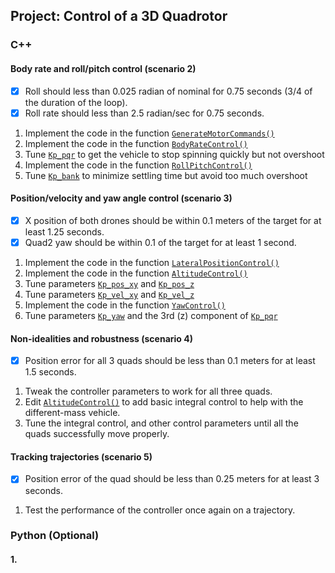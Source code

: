 ## Project: Control of a 3D Quadrotor


### C++

#### Body rate and roll/pitch control (scenario 2)
- [X] Roll should less than 0.025 radian of nominal for 0.75 seconds (3/4 of the duration of the loop).
- [X] Roll rate should less than 2.5 radian/sec for 0.75 seconds.
1. Implement the code in the function [`GenerateMotorCommands()`](https://github.com/thhuang/NOTES-FCND/blob/master/Course03/Controls-Project/C%2B%2B/src/QuadControl.cpp#L58-L104)
2. Implement the code in the function [`BodyRateControl()`](https://github.com/thhuang/NOTES-FCND/blob/master/Course03/Controls-Project/C%2B%2B/src/QuadControl.cpp#L106-L130)
3. Tune [`Kp_pqr`](https://github.com/thhuang/NOTES-FCND/blob/0536cd91a4065d48bc62a7f67e4b9b8d254b686e/Course03/Controls-Project/C%2B%2B/config/QuadControlParams.txt#L35) to get the vehicle to stop spinning quickly but not overshoot
4. Implement the code in the function [`RollPitchControl()`](https://github.com/thhuang/NOTES-FCND/blob/master/Course03/Controls-Project/C%2B%2B/src/QuadControl.cpp#L133-L174)
5. Tune [`Kp_bank`](https://github.com/thhuang/NOTES-FCND/blob/0536cd91a4065d48bc62a7f67e4b9b8d254b686e/Course03/Controls-Project/C%2B%2B/config/QuadControlParams.txt#L31) to minimize settling time but avoid too much overshoot


#### Position/velocity and yaw angle control (scenario 3) 
- [X] X position of both drones should be within 0.1 meters of the target for at least 1.25 seconds.
- [X] Quad2 yaw should be within 0.1 of the target for at least 1 second.
1. Implement the code in the function [`LateralPositionControl()`](https://github.com/thhuang/NOTES-FCND/blob/master/Course03/Controls-Project/C%2B%2B/src/QuadControl.cpp#L220-L257)
2. Implement the code in the function [`AltitudeControl()`](https://github.com/thhuang/NOTES-FCND/blob/master/Course03/Controls-Project/C%2B%2B/src/QuadControl.cpp#L176-L217)
3. Tune parameters [`Kp_pos_xy`](https://github.com/thhuang/NOTES-FCND/blob/0536cd91a4065d48bc62a7f67e4b9b8d254b686e/Course03/Controls-Project/C%2B%2B/config/QuadControlParams.txt#L22) and [`Kp_pos_z`](https://github.com/thhuang/NOTES-FCND/blob/0536cd91a4065d48bc62a7f67e4b9b8d254b686e/Course03/Controls-Project/C%2B%2B/config/QuadControlParams.txt#L23)
4. Tune parameters [`Kp_vel_xy`](https://github.com/thhuang/NOTES-FCND/blob/0536cd91a4065d48bc62a7f67e4b9b8d254b686e/Course03/Controls-Project/C%2B%2B/config/QuadControlParams.txt#L27) and [`Kp_vel_z`](https://github.com/thhuang/NOTES-FCND/blob/0536cd91a4065d48bc62a7f67e4b9b8d254b686e/Course03/Controls-Project/C%2B%2B/config/QuadControlParams.txt#L28)
5. Implement the code in the function [`YawControl()`](https://github.com/thhuang/NOTES-FCND/blob/master/Course03/Controls-Project/C%2B%2B/src/QuadControl.cpp#L260-L279)
6. Tune parameters [`Kp_yaw`](https://github.com/thhuang/NOTES-FCND/blob/0536cd91a4065d48bc62a7f67e4b9b8d254b686e/Course03/Controls-Project/C%2B%2B/config/QuadControlParams.txt#L32) and the 3rd (z) component of [`Kp_pqr`](https://github.com/thhuang/NOTES-FCND/blob/0536cd91a4065d48bc62a7f67e4b9b8d254b686e/Course03/Controls-Project/C%2B%2B/config/QuadControlParams.txt#L35)


#### Non-idealities and robustness (scenario 4)
- [X] Position error for all 3 quads should be less than 0.1 meters for at least 1.5 seconds.
1. Tweak the controller parameters to work for all three quads.
2. Edit [`AltitudeControl()`](https://github.com/thhuang/NOTES-FCND/blob/master/Course03/Controls-Project/C%2B%2B/src/QuadControl.cpp#L176-L217) to add basic integral control to help with the different-mass vehicle.
3. Tune the integral control, and other control parameters until all the quads successfully move properly.


#### Tracking trajectories (scenario 5)
- [X] Position error of the quad should be less than 0.25 meters for at least 3 seconds.
1. Test the performance of the controller once again on a trajectory.

### Python (Optional)

#### 1. 